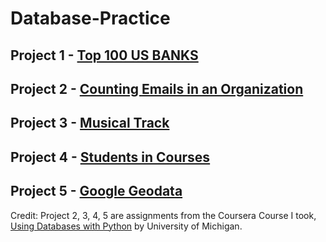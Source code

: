 # Database-Practice

## Project 1 - [Top 100 US BANKS](https://github.com/ChangyuYan/Database-Practice/tree/master/Top-100-US-Banks)

## Project 2 - [Counting Emails in an Organization](https://github.com/ChangyuYan/Database-Practice/tree/master/Counting-Emails-In-An-Organization)

## Project 3 - [Musical Track](https://github.com/ChangyuYan/Database-Practice/tree/master/Musical-Track)

## Project 4 - [Students in Courses](https://github.com/ChangyuYan/Database-Practice/tree/master/Students-In-Courses)

## Project 5 - [Google Geodata](https://github.com/ChangyuYan/Database-Practice/tree/master/Google-Geodata)

Credit: Project 2, 3, 4, 5 are assignments from the Coursera Course I took, [Using Databases with Python](https://www.coursera.org/learn/python-databases) by University of Michigan. 
